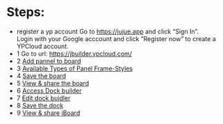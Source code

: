 # Steps:
* register a yp account 
Go to https://jujue.app and click “Sign In”.<br>
Login with your Google acccount and click “Register now” to create a YPCloud account.<br>
* 1 Go to url: https://jbuilder.ypcloud.com/
* 2 [Add pannel to board](https://github.com/motebus/ultrabook/blob/main/Ultranet%20Apps/jBuilder/How%20to/Add%20pannel%20to%20Board.md)
* 3 [Available Types of Panel Frame-Styles](https://github.com/motebus/ultrabook/blob/main/Ultranet%20Apps/jBuilder/Available%20Types%20of%20Panel%20Frame-Styles%20on%20Board.md)
* 4 [Save the board](https://github.com/motebus/ultrabook/blob/main/Ultranet%20Apps/jBuilder/How%20to/Save%20a%20Board%20or%20a%20Dock.md)
* 5 [View & share the board](https://github.com/motebus/ultrabook/blob/main/Ultranet%20Apps/jBuilder/How%20to/View%20or%20Share%20a%20board%20or%20a%20jBoard.md)
* 6 [Access Dock builder](https://github.com/motebus/ultrabook/tree/main/Ultranet%20Apps/jBuilder#How-to-access-Dock-Builder)
* 7 [Edit dock buidler](https://github.com/motebus/ultrabook/blob/main/Ultranet%20Apps/jBuilder/How%20to/%20Add%20or%20Edit%20or%20Remove%20Dock%20pages.md)
* 8 [Save the dock](https://github.com/motebus/ultrabook/blob/main/Ultranet%20Apps/jBuilder/How%20to/Save%20a%20Board%20or%20a%20Dock.md)
* 9 [View & share jBoard](https://github.com/motebus/ultrabook/blob/main/Ultranet%20Apps/jBuilder/How%20to/View%20or%20Share%20a%20board%20or%20a%20jBoard.md)
